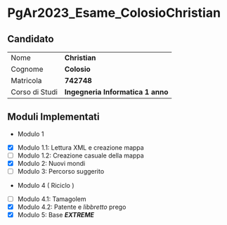 # PgAr2023_Esame_ColosioChristian
## Candidato

| |                                 |
| -------------- |---------------------------------|
| Nome | **Christian**                   |
| Cognome | **Colosio**                     |
| Matricola | **742748**                      |
| Corso di Studi | **Ingegneria Informatica 1 anno** |

## Moduli Implementati

<!--Spuntare con una ’X ’ tra le quadre i moduli implementati-->

- Modulo 1
- [X] Modulo 1.1: Lettura XML e creazione mappa
- [ ] Modulo 1.2: Creazione casuale della mappa
- [X] Modulo 2: Nuovi mondi
- [ ] Modulo 3: Percorso suggerito
- Modulo 4 ( Riciclo )
- [ ] Modulo 4.1: Tamagolem
- [X] Modulo 4.2: Patente e _libbretto_ prego
- [X] Modulo 5: Base _**EXTREME**_

